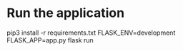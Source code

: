 # Run the application

pip3 install -r requirements.txt
FLASK_ENV=development FLASK_APP=app.py flask run   